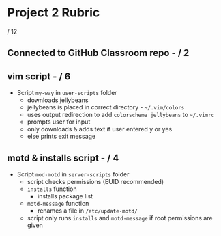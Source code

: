 # Project 2 Rubric

 / 12

## Connected to GitHub Classroom repo - / 2

## vim script - / 6
- Script `my-way` in `user-scripts` folder
    - downloads jellybeans
    - jellybeans is placed in correct directory - `~/.vim/colors`
    - uses output redirection to add `colorscheme jellybeans` to `~/.vimrc`
    - prompts user for input
    - only downloads & adds text if user entered y or yes
    - else prints exit message

## motd & installs  script - / 4
- Script `mod-motd` in `server-scripts` folder
    - script checks permissions (EUID recommended)
    - `installs` function
        - installs package list
    - `motd-message` function
        - renames a file in `/etc/update-motd/`
    - script only runs `installs` and `motd-message` if root permissions are given